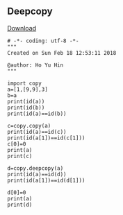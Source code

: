 ## Deepcopy
[Download](Deepcopy.py)

    # -*- coding: utf-8 -*-
    """
    Created on Sun Feb 18 12:53:11 2018

    @author: Ho Yu Hin
    """

    import copy
    a=[1,[9,9],3]
    b=a
    print(id(a))
    print(id(b))
    print(id(a)==id(b))

    c=copy.copy(a)
    print(id(a)==id(c))
    print(id(a[1])==id(c[1]))
    c[0]=0
    print(a)
    print(c)

    d=copy.deepcopy(a)
    print(id(a)==id(d))
    print(id(a[1])==id(d[1]))

    d[0]=0
    print(a)
    print(d)
